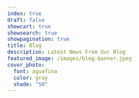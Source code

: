 ```yaml
---
index: true
draft: false
showcart: true
showsearch: true
showpagination: true
title: Blog
description: Latest News From Our Blog
featured_image: /images/blog-banner.jpeg
cover_photo:
  font: aguafina
  color: gray
  shade: "50"
---
```

